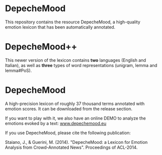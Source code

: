 DepecheMood
===========

This repository contains the resource DepecheMood, a high-quality emotion lexicon that has been automatically annotated.

# DepecheMood++

This newer version of the lexicon contains **two** languages (English and Italian), as well as **three** types of word representations (unigram, lemma and lemma#PoS).


# DepecheMood

A high-precision lexicon of roughly 37 thousand terms annotated with emotion scores. 
It can be downloaded from the release section.

If you want to play with it, we also have an online DEMO to analyze the emotions evoked by a text: www.depechemood.eu

If you use DepecheMood, please cite the following publication:

Staiano, J., & Guerini, M. (2014). "DepecheMood: a Lexicon for Emotion Analysis from Crowd-Annotated News". Proceedings of ACL-2014. 

